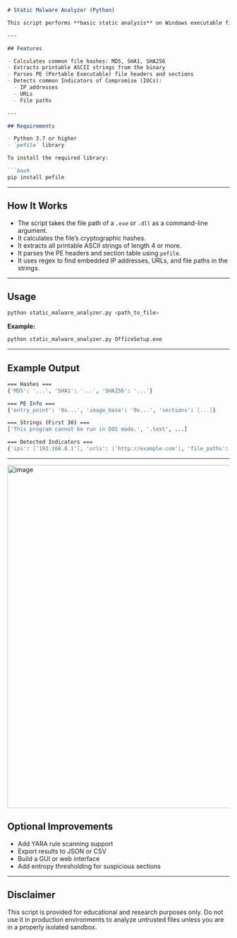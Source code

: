 ```markdown
# Static Malware Analyzer (Python)

This script performs **basic static analysis** on Windows executable files (`.exe` and `.dll`) using Python. It is intended for cybersecurity professionals, malware analysts, or students who want to better understand what an executable contains without executing it.

---

## Features

- Calculates common file hashes: MD5, SHA1, SHA256  
- Extracts printable ASCII strings from the binary  
- Parses PE (Portable Executable) file headers and sections  
- Detects common Indicators of Compromise (IOCs):  
  - IP addresses  
  - URLs  
  - File paths  

---

## Requirements

- Python 3.7 or higher  
- `pefile` library  

To install the required library:

```bash
pip install pefile
```

---

## How It Works

- The script takes the file path of a `.exe` or `.dll` as a command-line argument.  
- It calculates the file’s cryptographic hashes.  
- It extracts all printable ASCII strings of length 4 or more.  
- It parses the PE headers and section table using `pefile`.  
- It uses regex to find embedded IP addresses, URLs, and file paths in the strings.  

---

## Usage

```bash
python static_malware_analyzer.py <path_to_file>
```

**Example:**

```bash
python static_malware_analyzer.py OfficeSetup.exe
```

---

## Example Output

```bash
=== Hashes ===
{'MD5': '...', 'SHA1': '...', 'SHA256': '...'}

=== PE Info ===
{'entry_point': '0x...', 'image_base': '0x...', 'sections': [...]}

=== Strings (First 30) ===
['This program cannot be run in DOS mode.', '.text', ...]

=== Detected Indicators ===
{'ips': ['192.168.0.1'], 'urls': ['http://example.com'], 'file_paths': ['C:\\Users\\...']}
```

---
<img width="778" alt="image" src="https://github.com/user-attachments/assets/3842cdbc-d98a-4fe0-b7b2-19ae78677105" />


## Optional Improvements

- Add YARA rule scanning support  
- Export results to JSON or CSV  
- Build a GUI or web interface  
- Add entropy thresholding for suspicious sections  

---

## Disclaimer

This script is provided for educational and research purposes only. Do not use it in production environments to analyze untrusted files unless you are in a properly isolated sandbox.
```
